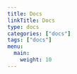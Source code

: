 ```yaml
---
title: Docs
linkTitle: Docs
type: docs
categories: ["docs"]
tags: ["docs"]
menu:
  main:
    weight: 10
---
```

